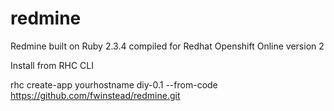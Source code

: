 # redmine
Redmine built on Ruby 2.3.4 compiled for Redhat Openshift Online version 2

Install from RHC CLI

rhc create-app yourhostname diy-0.1 --from-code https://github.com/fwinstead/redmine.git
